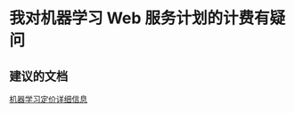 <properties 
    pageTitle="I have a question regarding billing for machine learning web service plans"
    description="我对机器学习 Web 服务计划的计费有疑问"
    service="microsoft.machinelearning"
    resource="commitmentPlans"
    authors="jajan17"
    displayOrder="1"
    selfHelpType="resource"
    supportTopicIds=""
    resourceTags=""
    productPesIds=""
    cloudEnvironments="public"
 />


# <a name="i-have-a-question-regarding-billing-for-machine-learning-web-service-plans"></a>我对机器学习 Web 服务计划的计费有疑问

## <a name="recommended-documents"></a>**建议的文档**
[机器学习定价详细信息](http://go.microsoft.com/fwlink/?LinkId=824637)



<!--HONumber=Nov16_HO4-->


